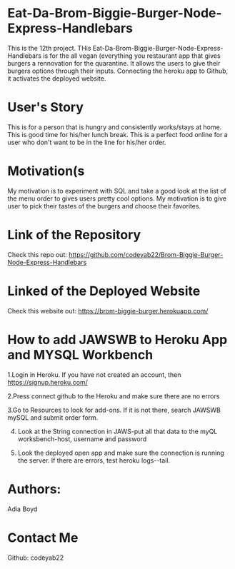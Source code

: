 # Eat-Da-Brom-Biggie-Burger-Node-Express-Handlebars
This is the 12th project. THis Eat-Da-Brom-Biggie-Burger-Node-Express-Handlebars is for the all vegan (everything you restaurant app that gives burgers a rennovation for the quarantine. It allows the users to give their burgers options through their inputs. Connecting the heroku app to Github, it activates the deployed website.

# User's Story
This is for a person that is hungry and consistently works/stays at home. This is good time for his/her lunch break. This is a perfect food online 
for a user who don't want to be in the line for his/her order. 

# Motivation(s
My motivation is to experiment with SQL and take a good look at the list of the menu order to gives users pretty cool options.
My motivation is to give user to pick their tastes of the burgers and  choose their favorites.


# Link of the Repository
Check this repo out: https://github.com/codeyab22/Brom-Biggie-Burger-Node-Express-Handlebars
# Linked of the Deployed Website
Check this website out: https://brom-biggie-burger.herokuapp.com/

# How to add JAWSWB to Heroku App and MYSQL Workbench

1.Login in Heroku. If you have not created an account, then https://signup.heroku.com/

2.Press connect github to the Heroku and make sure there are no errors

3.Go to Resources to look for add-ons. If it is not there, search JAWSWB mySQL and submit order form. 

4. Look at the String connection in JAWS-put all that data to the myQL worksbench-host, username and password

5. Look the deployed open app and make sure the connection is running the server. If there are errors, test heroku logs--tail.


# Authors:

Adia Boyd

# Contact Me

Github: codeyab22

